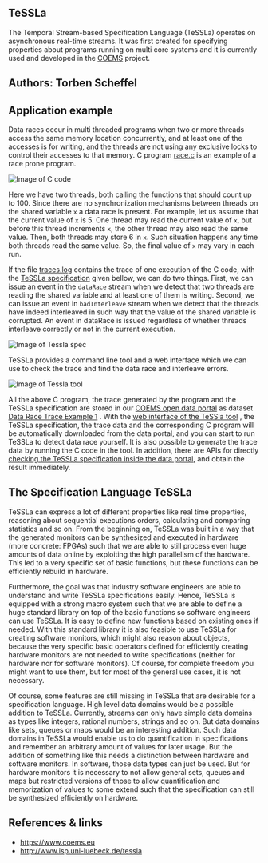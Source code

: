 ## TeSSLa

The Temporal Stream-based Specification Language (TeSSLa) operates on asynchronous real-time streams. It was first created for specifying properties about programs running on multi core systems and it is currently used and developed in the [COEMS](https://www.coems.eu) project.

## Authors: Torben Scheffel

## Application example

Data races occur in multi threaded programs when two or more threads access the same memory location concurrently, and at least one of the accesses is for writing, and the threads are not using any exclusive locks to control their accesses to that memory. C program [race.c](../dataset/data-race-trace-example-1/resource/6f5c2a2e-18d5-4bff-b857-e124c8f9470c) is an example of a race prone program. 

![Image of C code](http://dkan.isp.uni-luebeck.de/sites/default/files/ccode.jpg)

Here we  have two threads, both calling the functions that should count up to 100. Since there are no synchronization mechanisms between threads on the shared variable <code>x</code> a data race is present. For example, let us assume that the current value of <code>x</code> is 5. One thread may read the current value of <code>x</code>, but before this thread increments <code>x</code>, the other thread may also read the same value. Then, both threads may store 6 in <code>x</code>. Such situation happens any time both threads read the same value. So, the final value of <code>x</code> may vary in each run.

If the file [traces.log](../dataset/data-race-trace/resource/df1b9c7f-c788-4560-883c-84baf34c47ce)  contains the trace of one execution of the C code, with the [TeSSLa specification](../dataset/data-race-trace-example-1/resource/2d5ea36e-f475-4cbf-9e21-2f6718b75856)  given bellow,  we can do two things. First, we can issue an event in the <code>dataRace</code> stream when we detect that two threads are reading the shared variable and at least one of them is writing. Second, we can issue an event in <code>badInterleave</code> stream when we detect that the threads have indeed interleaved in such way that the value of the shared variable is corrupted. An event in dataRace is issued regardless of whether threads interleave correctly or not in the current execution. 

![Image of Tessla spec](http://dkan.isp.uni-luebeck.de/sites/default/files/tesslaspec.jpg)

TeSSLa provides a command line tool and a web interface which we can use to check the trace and find the data race and  interleave errors.

![Image of Tessla tool](http://dkan.isp.uni-luebeck.de/sites/default/files/tesslaline.jpg)

All the above  C program, the trace generated by the program and the TeSSLa specification are stored in our  [COEMS open data portal](http://dkan.isp.uni-luebeck.de/) as dataset  [Data Race Trace Example 1](../dataset/data-race-trace-example-1) . With the [web interface of the TeSSla tool](http://dkan.isp.uni-luebeck.de/gcovapp/front/tesslafront?trace_file=trace.txt&tessla_file=race_tessla_0.txt&c_file=race.c.txt) ,  the TeSSLa specification, the trace data and the corresponding C program will be automatically downloaded from the data portal, and you can start to run TeSSLa to detect data race yourself.  It is also possible to generate the trace data by running the C code in the tool. In addition, there are APIs for directly [checking the TeSSLa specification inside the  data portal](../dataset/data-race-trace-example-1/resource/c9f1c7ed-1a14-4edd-8310-f1f0fd9b7a9e), and obtain the result immediately.

## The Specification Language TeSSLa

TeSSLa can express a lot of different properties like real time properties, reasoning about sequential executions orders, calculating and comparing statistics and so on. From the beginning on, TeSSLa was built in a way that the generated monitors can be synthesized and executed in hardware (more concrete: FPGAs) such that we are able to still process even huge amounts of data online by exploiting the high parallelism of the hardware. This led to a very specific set of basic functions, but these functions can be efficiently rebuild in hardware.

Furthermore, the goal was that industry software engineers are able to understand and write TeSSLa specifications easily. Hence, TeSSLa is equipped with a strong macro system such that we are able to define a huge standard library on top of the basic functions so software engineers can use TeSSLa. It is easy to define new functions based on existing ones if needed. With this standard library it is also feasible to use TeSSLa for creating software monitors, which might also reason about objects, because the very specific basic operators defined for efficiently creating hardware monitors are not needed to write specifications (neither for hardware nor for software monitors). Of course, for complete freedom you might want to use them, but for most of the general use cases, it is not necessary.

Of course, some features are still missing in TeSSLa that are desirable for a specification language. High level data domains would be a possible addition to TeSSLa. Currently, streams can only have simple data domains as types like integers, rational numbers, strings and so on. But data domains like sets, queues or maps would be an interesting addition. Such data domains in TeSSLa would enable us to do quantification in specifications and remember an arbitrary amount of values for later usage. But the addition of something like this needs a distinction between hardware and software monitors. In software, those data types can just be used. But for hardware monitors it is necessary to not allow general sets, queues and maps but restricted versions of those to allow quantification and memorization of values to some extend such that the specification can still be synthesized efficiently on hardware.

## References & links

* https://www.coems.eu
* http://www.isp.uni-luebeck.de/tessla